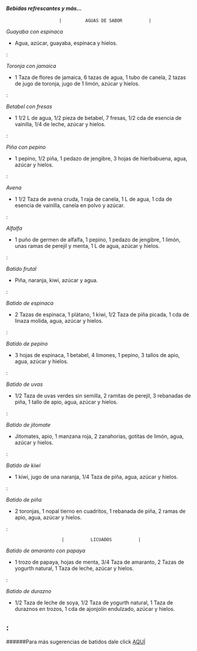 #### _Bebidas refrescantes y más..._


                        |         AGUAS DE SABOR          |
   
   
 *Guayaba con espinaca*
   
 + Agua, azúcar, guayaba, espinaca y hielos.
 
 :
 
 

 *Toronja con jamaica*
 
 
 + 1 Taza de flores de jamaica, 6 tazas de agua, 1 tubo de canela, 2 tazas de jugo de toronja, jugo de 1 limón, azúcar y hielos.
 
 :
 
 *Betabel con fresas*
 
 + 1 1/2 L de agua, 1/2 pieza de betabel, 7 fresas, 1/2 cda de esencia de vainilla, 1/4 de leche, azúcar y hielos.
 
 :
 
 *Piña con pepino*
 
 + 1 pepino, 1/2 piña, 1 pedazo de jengibre, 3 hojas de hierbabuena, agua, azúcar y hielos.
 
 :
 
 *Avena*
 
 + 1 1/2 Taza de avena cruda, 1 raja de canela, 1 L de agua, 1 cda de esencia de vainilla, canela en polvo y azúcar.
 
 :
 
 *Alfalfa*
 
 + 1 puño de germen de alfalfa, 1 pepino, 1 pedazo de jengibre, 1 limón, unas ramas de perejil y menta, 1 L de agua, azúcar y hielos.
 
 :
 
 *Batido frutal*

+ Piña, naranja, kiwi, azúcar y agua.

:

 *Batido de espinaca*
 
+ 2 Tazas de espinaca, 1 plátano, 1 kiwi, 1/2 Taza de piña picada, 1 cda de linaza molida, agua, azúcar y hielos. 

:


 *Batido de pepino*
 
 + 3 hojas de espinaca, 1 betabel, 4 limones, 1 pepino, 3 tallos de apio, agua, azúcar y hielos.
 
 :
 
 *Batido de uvas*
 
 + 1/2 Taza de uvas verdes sin semilla, 2 ramitas de perejil, 3 rebanadas de piña, 1 tallo de apio, agua, azúcar y hielos.
 
 :
 
 *Batido de jitomate*
 
 + Jitomates, apio, 1 manzana roja, 2 zanahorias, gotitas de limón, agua, azúcar y hielos.
 
 :
 
 *Batido de kiwi*
 
 + 1 kiwi, jugo de una naranja, 1/4 Taza de piña, agua, azúcar y hielos.
 
 :
 
 *Batido de piña*
 
 + 2 toronjas, 1 nopal tierno en cuadritos, 1 rebanada de piña, 2 ramas de apio, agua, azúcar y hielos.
 
 :



                         |          LICUADOS          | 
                         
 *Batido de amaranto con papaya*
 
 + 1 trozo de papaya, hojas de menta, 3/4 Taza de amaranto, 2 Tazas de yogurth natural, 1 Taza de leche, azúcar y hielos.
 
 :
 
 *Batido de durazno*
 
 + 1/2 Taza de leche de soya, 1/2 Taza de yogurth natural, 1 Taza de duraznos en trozos, 1 cda de ajonjolín endulzado, azúcar y hielos.
 
 :
 ---
 
######Para más sugerencias de batidos dale click [AQUÍ][1]

[1]: https://www.youtube.com/watch?v=Xb37eVkARzM
 
 
 
 
                         
                         
                                    
     


